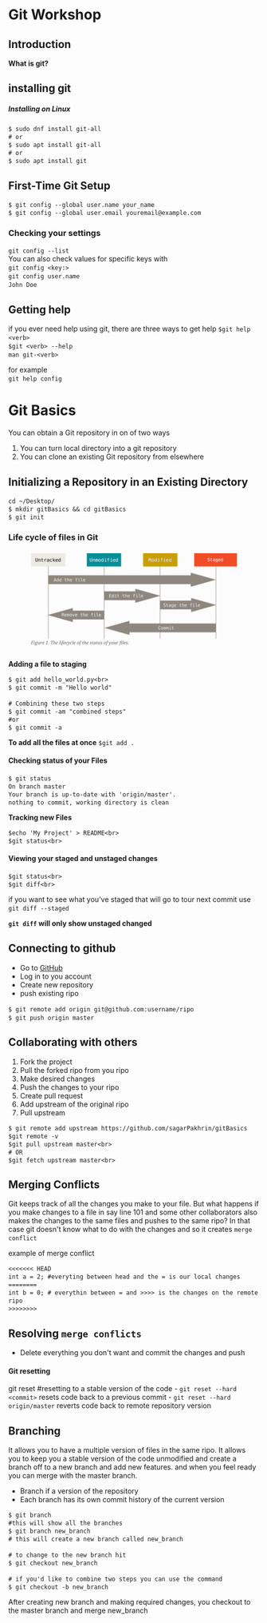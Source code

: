 # Git Workshop

## Introduction
**What is git?**


## installing git
##### Installing on Linux
```shell
$ sudo dnf install git-all
# or
$ sudo apt install git-all
# or
$ sudo apt install git
```

## First-Time Git Setup
```$ git config --list --show-origin
$ git config --global user.name your_name
$ git config --global user.email youremail@example.com
```


### Checking your settings
`git config --list`<br>
You can also check values for specific keys with<br> `git config <key:>`<br>
`git config user.name`<br>
`John Doe`<br>


## Getting help
if you ever need help using git, there are three ways to get help
`$git help <verb>`<br>
`$git <verb> --help`<br>
`man git-<verb>`


for example<br>
`git help config`<br>


# Git Basics
You can obtain a Git repository in on of two ways
1. You can turn local directory into a git repository
2. You can clone an existing Git repository from elsewhere

## Initializing a Repository in an Existing Directory
```shell$ 
cd ~/Desktop/
$ mkdir gitBasics && cd gitBasics
$ git init
```

### Life cycle of files in Git
<img src="./images/workflow.PNG">

**Adding a file to staging**<br>
```shell
$ git add hello_world.py<br>
$ git commit -m "Hello world"

# Combining these two steps
$ git commit -am "combined steps"
#or 
$ git commit -a
```

**To add all the files at once**
`$git add .`


#### Checking status of your Files
```shell
$ git status
On branch master
Your branch is up-to-date with 'origin/master'.
nothing to commit, working directory is clean
```


**Tracking new Files**
```shell
$echo 'My Project' > README<br>
$git status<br>
```

#### Viewing your staged and unstaged changes


```shell
$git status<br>
$git diff<br>
```

if you want to see what you've staged that will go to tour next commit use <br>
```git diff --staged```<br>

**`git diff` will only show unstaged changed**


## Connecting to github
* Go to [GitHub](http://github.com) 
* Log in to you account
* Create new repository
* push existing ripo 

`$ git remote add origin git@github.com:username/ripo`<br>
`$ git push origin master`<br>


## Collaborating with others 
1. Fork the project
2. Pull the forked ripo from you ripo
3. Make desired changes
4. Push the changes to your ripo
5. Create pull request
6. Add upstream of the original ripo
7. Pull upstream

```shell
$ git remote add upstream https://github.com/sagarPakhrin/gitBasics
$git remote -v
$git pull upstream master<br>
# OR
$git fetch upstream master<br>
```


## Merging Conflicts
Git keeps track of all the changes you make to your file. But what happens if you make changes to a
file in say line 101 and some other collaborators also makes the changes to the same files and
pushes to the same ripo? In that case git doesn't know what to do with the changes and so it creates
`merge conflict`

example of merge conflict
```shell
<<<<<<< HEAD 
int a = 2; #everyting between head and the = is our local changes
========
int b = 0; # everythin between = and >>>> is the changes on the remote ripo
>>>>>>>>

```
Resolving `merge conflicts`
---
* Delete everything you don't want and commit the changes and push


#### Git resetting
git reset #resetting to a stable version of the code
	- `git reset --hard <commit>`
		resets code back to a previous commit
	- `git reset --hard origin/master`
		reverts code back to remote repository version


## Branching
It allows you to have a multiple version of files in the same ripo. It allows you to keep you a
stable version of the code unmodified and create a branch off to a new branch and add new features.
and when you feel ready you can merge with the master branch.

* Branch if a version of the repository
* Each branch has its own commit history of the current version

```shell
$ git branch 
#this will show all the branches
$ git branch new_branch
# this will create a new branch called new_branch 

# to change to the new branch hit
$ git checkout new_branch

# if you'd like to combine two steps you can use the command
$ git checkout -b new_branch
```

After creating new branch and making required changes, you checkout to the master branch and merge
new_branch
